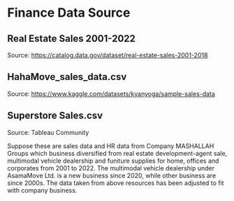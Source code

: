 # Finance Data Source 
## Real Estate Sales 2001-2022
Source: https://catalog.data.gov/dataset/real-estate-sales-2001-2018


## HahaMove_sales_data.csv 
Source: https://www.kaggle.com/datasets/kyanyoga/sample-sales-data

## Superstore Sales.csv 
Source: Tableau Community 

Suppose these are sales data and HR data from Company MASHALLAH Groups which business diversified from real estate development-agent sale, multimodal vehicle dealership and funiture supplies for home, offices and corporates from 2001 to 2022. The multimodal vehicle dealership under AsamaMove Ltd. is a new business since 2020, while other business are since 2000s.
The data taken from above resources has been adjusted to fit with company business. 

